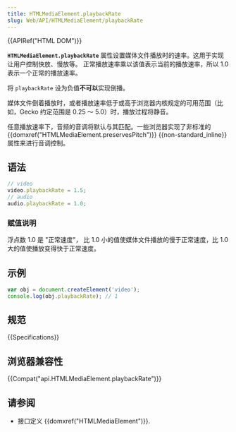 ```yaml
---
title: HTMLMediaElement.playbackRate
slug: Web/API/HTMLMediaElement/playbackRate
---
```

{{APIRef("HTML DOM")}}

**`HTMLMediaElement.playbackRate`** 属性设置媒体文件播放时的速率。这用于实现让用户控制快放、慢放等。 正常播放速率乘以该值表示当前的播放速率，所以 1.0 表示一个正常的播放速率。

将 `playbackRate` 设为负值**不可以**实现倒播。

媒体文件倒着播放时，或者播放速率低于或高于浏览器内核规定的可用范围（比如，Gecko 约定范围是 0.25 ～ 5.0）时，播放过程将静音。

任意播放速率下，音频的音调将默认与其匹配。一些浏览器实现了非标准的 {{domxref("HTMLMediaElement.preservesPitch")}} {{non-standard_inline}} 属性来进行音调控制。

## 语法

```js
// video
video.playbackRate = 1.5;
// audio
audio.playbackRate = 1.0;
```

### 赋值说明

浮点数 1.0 是 "正常速度"， 比 1.0 小的值使媒体文件播放的慢于正常速度，比 1.0 大的值使播放变得快于正常速度。

## 示例

```js
var obj = document.createElement('video');
console.log(obj.playbackRate); // 1
```

## 规范

{{Specifications}}

## 浏览器兼容性

{{Compat("api.HTMLMediaElement.playbackRate")}}

## 请参阅

- 接口定义 {{domxref("HTMLMediaElement")}}.
